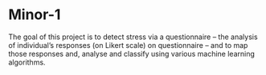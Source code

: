 # Minor-1
The goal of this project is to detect stress via a questionnaire – the analysis of individual’s responses (on Likert scale) on questionnaire – and to map those responses and, analyse and classify using various machine learning algorithms. 
